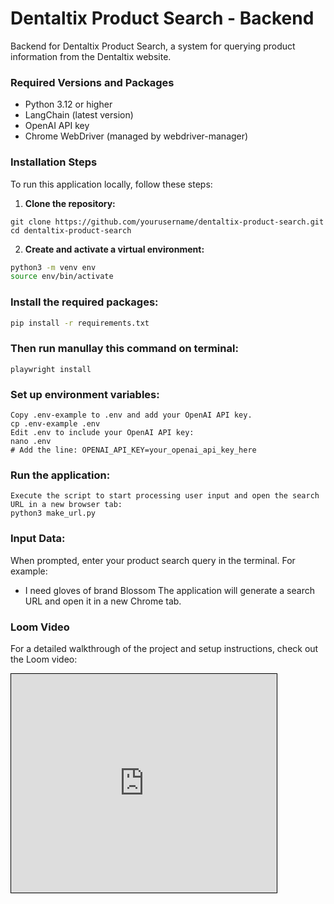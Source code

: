 # Dentaltix Product Search - Backend

Backend for Dentaltix Product Search, a system for querying product information from the Dentaltix website.

### Required Versions and Packages
- Python 3.12 or higher
- LangChain (latest version)
- OpenAI API key
- Chrome WebDriver (managed by webdriver-manager)

### Installation Steps
To run this application locally, follow these steps:

1. **Clone the repository:**
```
git clone https://github.com/yourusername/dentaltix-product-search.git
cd dentaltix-product-search
```

2. **Create and activate a virtual environment:**

```bash
python3 -m venv env
source env/bin/activate
```

### Install the required packages:

```bash
pip install -r requirements.txt
```
### Then run manullay this command on terminal:
```playwright install```

### Set up environment variables:

```
Copy .env-example to .env and add your OpenAI API key.
cp .env-example .env
Edit .env to include your OpenAI API key:
nano .env
# Add the line: OPENAI_API_KEY=your_openai_api_key_here
```

### Run the application:
```
Execute the script to start processing user input and open the search URL in a new browser tab:
python3 make_url.py
```

### Input Data:

When prompted, enter your product search query in the terminal. For example:

- I need gloves of brand Blossom
The application will generate a search URL and open it in a new Chrome tab.

### Loom Video
For a detailed walkthrough of the project and setup instructions, check out the Loom video:

<iframe width="425" height="350" frameborder="0" scrolling="no" marginheight="0" marginwidth="0" src="https://www.loom.com/share/20f9a3b333b94f0a9e5d8bcc657f76ef?sid=5662e18c-edd7-4836-95da-b948adfc0630" style="border: 1px solid black"></iframe>
